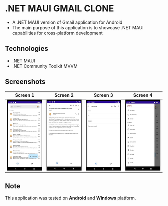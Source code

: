 
# .NET MAUI GMAIL CLONE

- A .NET MAUI version of Gmail application for Android
- The main purpose of this application is to showcase .NET MAUI capabilities for cross-platform development

## Technologies

- .NET MAUI
- .NET Community Toolkit MVVM

## Screenshots

|Screen 1|Screen 2|Screen 3|Screen 4|
|:---:|:---:|:---:|:---:|
|![Primary Inbox](/.screenshots/Screen_1.jpg)|![Received email](/.screenshots/Screen_2.jpg)|![New email](/.screenshots/Screen_3.jpg)|![Flyout menu](/.screenshots/Screen_4.jpg)|

## Note

This application was tested on **Android** and **Windows** platform.
